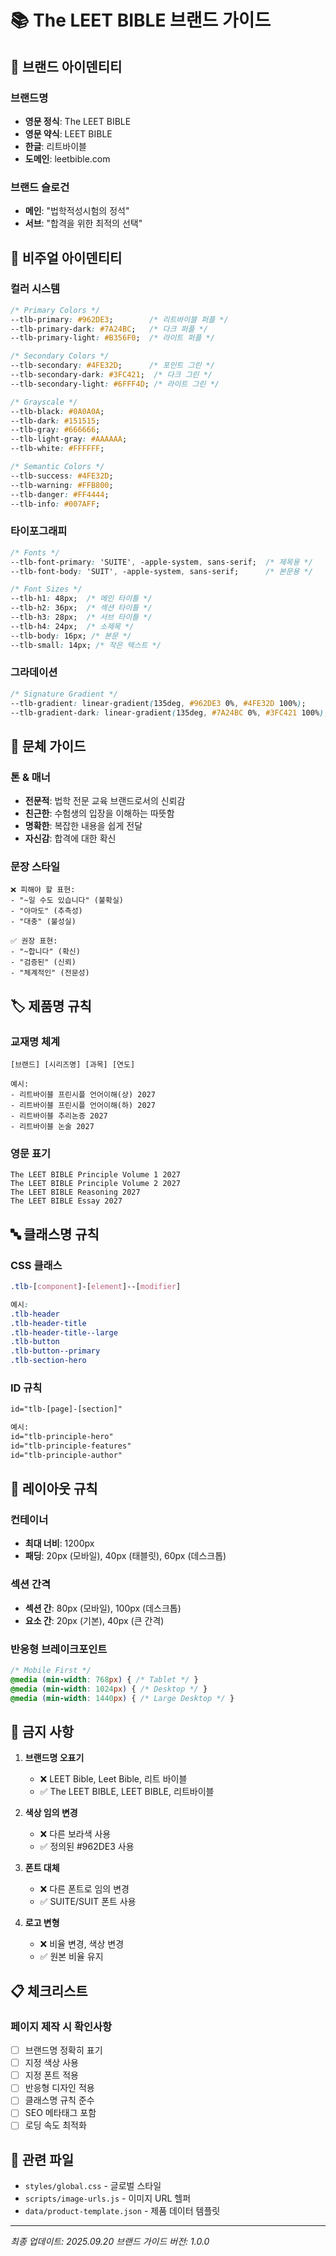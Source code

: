 # 📚 The LEET BIBLE 브랜드 가이드

## 🎨 브랜드 아이덴티티

### 브랜드명
- **영문 정식**: The LEET BIBLE
- **영문 약식**: LEET BIBLE
- **한글**: 리트바이블
- **도메인**: leetbible.com

### 브랜드 슬로건
- **메인**: "법학적성시험의 정석"
- **서브**: "합격을 위한 최적의 선택"

## 🎨 비주얼 아이덴티티

### 컬러 시스템
```css
/* Primary Colors */
--tlb-primary: #962DE3;        /* 리트바이블 퍼플 */
--tlb-primary-dark: #7A24BC;   /* 다크 퍼플 */
--tlb-primary-light: #B356F0;  /* 라이트 퍼플 */

/* Secondary Colors */
--tlb-secondary: #4FE32D;      /* 포인트 그린 */
--tlb-secondary-dark: #3FC421;  /* 다크 그린 */
--tlb-secondary-light: #6FFF4D; /* 라이트 그린 */

/* Grayscale */
--tlb-black: #0A0A0A;
--tlb-dark: #151515;
--tlb-gray: #666666;
--tlb-light-gray: #AAAAAA;
--tlb-white: #FFFFFF;

/* Semantic Colors */
--tlb-success: #4FE32D;
--tlb-warning: #FFB800;
--tlb-danger: #FF4444;
--tlb-info: #007AFF;
```

### 타이포그래피
```css
/* Fonts */
--tlb-font-primary: 'SUITE', -apple-system, sans-serif;  /* 제목용 */
--tlb-font-body: 'SUIT', -apple-system, sans-serif;      /* 본문용 */

/* Font Sizes */
--tlb-h1: 48px;  /* 메인 타이틀 */
--tlb-h2: 36px;  /* 섹션 타이틀 */
--tlb-h3: 28px;  /* 서브 타이틀 */
--tlb-h4: 24px;  /* 소제목 */
--tlb-body: 16px; /* 본문 */
--tlb-small: 14px; /* 작은 텍스트 */
```

### 그라데이션
```css
/* Signature Gradient */
--tlb-gradient: linear-gradient(135deg, #962DE3 0%, #4FE32D 100%);
--tlb-gradient-dark: linear-gradient(135deg, #7A24BC 0%, #3FC421 100%);
```

## 📝 문체 가이드

### 톤 & 매너
- **전문적**: 법학 전문 교육 브랜드로서의 신뢰감
- **친근한**: 수험생의 입장을 이해하는 따뜻함
- **명확한**: 복잡한 내용을 쉽게 전달
- **자신감**: 합격에 대한 확신

### 문장 스타일
```
❌ 피해야 할 표현:
- "~일 수도 있습니다" (불확실)
- "아마도" (추측성)
- "대충" (불성실)

✅ 권장 표현:
- "~합니다" (확신)
- "검증된" (신뢰)
- "체계적인" (전문성)
```

## 🏷️ 제품명 규칙

### 교재명 체계
```
[브랜드] [시리즈명] [과목] [연도]

예시:
- 리트바이블 프린시플 언어이해(상) 2027
- 리트바이블 프린시플 언어이해(하) 2027
- 리트바이블 추리논증 2027
- 리트바이블 논술 2027
```

### 영문 표기
```
The LEET BIBLE Principle Volume 1 2027
The LEET BIBLE Principle Volume 2 2027
The LEET BIBLE Reasoning 2027
The LEET BIBLE Essay 2027
```

## 🔤 클래스명 규칙

### CSS 클래스
```css
.tlb-[component]-[element]--[modifier]

예시:
.tlb-header
.tlb-header-title
.tlb-header-title--large
.tlb-button
.tlb-button--primary
.tlb-section-hero
```

### ID 규칙
```html
id="tlb-[page]-[section]"

예시:
id="tlb-principle-hero"
id="tlb-principle-features"
id="tlb-principle-author"
```

## 📐 레이아웃 규칙

### 컨테이너
- **최대 너비**: 1200px
- **패딩**: 20px (모바일), 40px (태블릿), 60px (데스크톱)

### 섹션 간격
- **섹션 간**: 80px (모바일), 100px (데스크톱)
- **요소 간**: 20px (기본), 40px (큰 간격)

### 반응형 브레이크포인트
```css
/* Mobile First */
@media (min-width: 768px) { /* Tablet */ }
@media (min-width: 1024px) { /* Desktop */ }
@media (min-width: 1440px) { /* Large Desktop */ }
```

## 🚫 금지 사항

1. **브랜드명 오표기**
   - ❌ LEET Bible, Leet Bible, 리트 바이블
   - ✅ The LEET BIBLE, LEET BIBLE, 리트바이블

2. **색상 임의 변경**
   - ❌ 다른 보라색 사용
   - ✅ 정의된 #962DE3 사용

3. **폰트 대체**
   - ❌ 다른 폰트로 임의 변경
   - ✅ SUITE/SUIT 폰트 사용

4. **로고 변형**
   - ❌ 비율 변경, 색상 변경
   - ✅ 원본 비율 유지

## 📋 체크리스트

### 페이지 제작 시 확인사항
- [ ] 브랜드명 정확히 표기
- [ ] 지정 색상 사용
- [ ] 지정 폰트 적용
- [ ] 반응형 디자인 적용
- [ ] 클래스명 규칙 준수
- [ ] SEO 메타태그 포함
- [ ] 로딩 속도 최적화

## 🔗 관련 파일

- `styles/global.css` - 글로벌 스타일
- `scripts/image-urls.js` - 이미지 URL 헬퍼
- `data/product-template.json` - 제품 데이터 템플릿

---

*최종 업데이트: 2025.09.20*
*브랜드 가이드 버전: 1.0.0*
